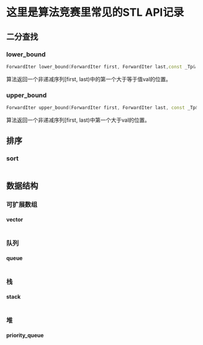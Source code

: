 # 这里是算法竞赛里常见的STL API记录

## 二分查找

### lower_bound

```cpp
ForwardIter lower_bound(ForwardIter first, ForwardIter last,const _Tp& val)
```

算法返回一个非递减序列[first, last)中的第一个大于等于值val的位置。

### upper_bound

```cpp
ForwardIter upper_bound(ForwardIter first, ForwardIter last, const _Tp& val)
```

算法返回一个非递减序列[first, last)中第一个大于val的位置。

## 排序

### sort

```cpp

```

## 数据结构

### 可扩展数组

#### vector

```cpp

```

### 队列

#### queue

```cpp

```

### 栈

#### stack

```cpp

```

### 堆

#### priority_queue

```cpp

```